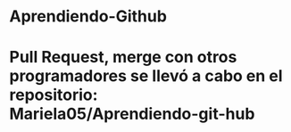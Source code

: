 # Aprendiendo-Github
# Pull Request, merge con otros programadores se llevó a cabo en el repositorio: Mariela05/Aprendiendo-git-hub
